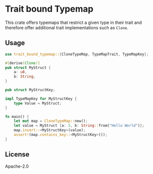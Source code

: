 # Trait bound Typemap

This crate offers typemaps that restrict a given type in their
trait and therefore offer additional trait implementations such as `Clone`.

## Usage

```rust
use trait_bound_typemap::{CloneTypeMap, TypeMapTrait, TypeMapKey};

#[derive(Clone)]
pub struct MyStruct {
    a: u8,
    b: String,
}

pub struct MyStructKey;

impl TypeMapKey for MyStructKey {
    type Value = MyStruct;
}

fn main() {
    let mut map = CloneTypeMap::new();
    let value = MyStruct {a: 5, b: String::from("Hello World")};
    map.insert::<MyStructKey>(value);
    assert!(map.contains_key::<MyStructKey>());
}
```

## License

Apache-2.0